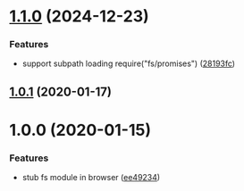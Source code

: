 # [1.1.0](https://github.com/dumberjs/fs-browser-stub/compare/v1.0.1...v1.1.0) (2024-12-23)


### Features

* support subpath loading require("fs/promises") ([28193fc](https://github.com/dumberjs/fs-browser-stub/commit/28193fcb30e5ee82f08d87eef56a2ad33b058b62))



## [1.0.1](https://github.com/dumberjs/fs-browser-stub/compare/v1.0.0...v1.0.1) (2020-01-17)



# 1.0.0 (2020-01-15)


### Features

* stub fs module in browser ([ee49234](https://github.com/dumberjs/fs-browser-stub/commit/ee49234fc9b3aee25c90b07ec16dfb7a4c416981))




